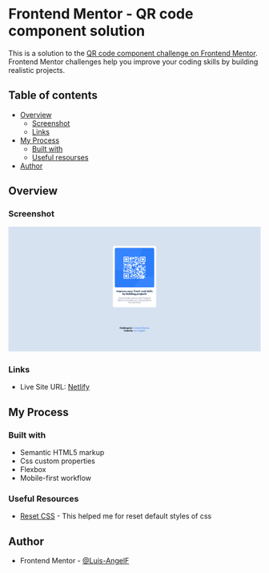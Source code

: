 # Frontend Mentor - QR code component solution

This is a solution to the [QR code component challenge on Frontend Mentor](https://www.frontendmentor.io/challenges/qr-code-component-iux_sIO_H). Frontend Mentor challenges help you improve your coding skills by building realistic projects.

## Table of contents

- [Overview](#overview)
  - [Screenshot](#screenshot)
  - [Links](#links)
- [My Process](#my-process)
  - [Built with](#built-with)
  - [Useful resourses](#useful-resources)
- [Author](#author)

## Overview

### Screenshot
![](files/preview.png)

### Links
- Live Site URL: [Netlify](https://luminous-moonbeam-b35f2b.netlify.app/)

## My Process

### Built with

- Semantic HTML5 markup
- Css custom properties
- Flexbox
- Mobile-first workflow

### Useful Resources

- [Reset CSS](https://meyerweb.com/eric/tools/css/reset/) - This helped me for reset default styles of css

## Author

- Frontend Mentor - [@Luis-AngelF](https://www.frontendmentor.io/profile/Luis-AngelF)